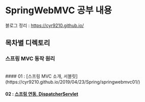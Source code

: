 # SpringWebMVC 공부 내용
블로그 정리 : https://cyr9210.github.io/

##  목차별 디렉토리
### 스프링 MVC 동작 원리
<br>
#### 01 : [스프링 MVC 소개, 서블릿](https://cyr9210.github.io/2019/04/23/Spring/springwebmvc01/)

#### 02 : [스프링 연동, DispatcherServlet](https://cyr9210.github.io/2019/04/25/Spring/springwebmvc02/)


